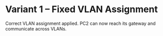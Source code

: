 # Variant 1 – Fixed VLAN Assignment
Correct VLAN assignment applied. PC2 can now reach its gateway and communicate across VLANs.
